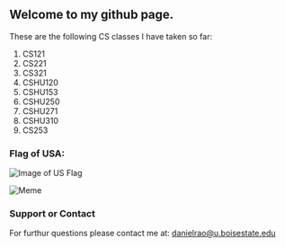 ## Welcome to my github page.

These are the following CS classes I have taken so far:

1) CS121 <Br>
2) CS221 <Br>
3) CS321 <Br>
4) CSHU120 <Br>
5) CSHU153 <Br>
6) CSHU250 <Br>
7) CSHU271 <Br>
8) CSHU310 <Br>
9) CS253 <Br>

### Flag of USA:



![Image of US Flag](https://upload.wikimedia.org/wikipedia/en/a/a4/Flag_of_the_United_States.svg) 


![Meme](https://cdn.lolwot.com/wp-content/uploads/2015/04/20-animal-memes-that-show-how-we-feel-on-mondays-1.jpg)



### Support or Contact

For furthur questions please contact me at: danielrao@u.boisestate.edu
